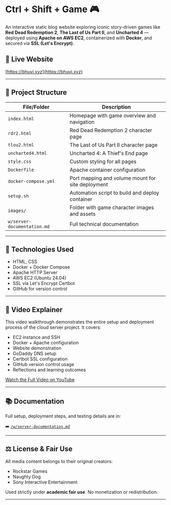 # Ctrl + Shift + Game 🎮

An interactive static blog website exploring iconic story-driven games like **Red Dead Redemption 2**, **The Last of Us Part II**, and **Uncharted 4** — deployed using **Apache on AWS EC2**, containerized with **Docker**, and secured via **SSL (Let's Encrypt)**.

## 🔗 Live Website
[https://bhuvi.xyz](https://bhuvi.xyz)

---

## 📁 Project Structure

| File/Folder          | Description |
|----------------------|-------------|
| `index.html`         | Homepage with game overview and navigation |
| `rdr2.html`          | Red Dead Redemption 2 character page |
| `tlou2.html`         | The Last of Us Part II character page |
| `uncharted4.html`    | Uncharted 4: A Thief's End page |
| `style.css`          | Custom styling for all pages |
| `Dockerfile`         | Apache container configuration |
| `docker-compose.yml` | Port mapping and volume mount for site deployment |
| `setup.sh`           | Automation script to build and deploy container |
| `images/`            | Folder with game character images and assets |
| `w/server-documentation.md` | Full technical documentation |

---

## 🚀 Technologies Used

- HTML, CSS
- Docker + Docker Compose
- Apache HTTP Server
- AWS EC2 (Ubuntu 24.04)
- SSL via Let's Encrypt Certbot
- GitHub for version control

---

## 🎥 Video Explainer

This video walkthrough demonstrates the entire setup and deployment process of the cloud server project. It covers:

- EC2 instance and SSH
- Docker + Apache configuration
- Website demonstration
- GoDaddy DNS setup
- Certbot SSL configuration
- GitHub version control usage
- Reflections and learning outcomes

[Watch the Full Video on YouTube](https://www.youtube.com/watch?v=p0Qr4eWq31Q)

---

## 📚 Documentation

Full setup, deployment steps, and testing details are in:

➡️ [`/w/server-documentation.md`](w/server-documentation.md)

---

## ⚖️ License & Fair Use

All media content belongs to their original creators:
- Rockstar Games
- Naughty Dog
- Sony Interactive Entertainment

Used strictly under **academic fair use**. No monetization or redistribution.

---
